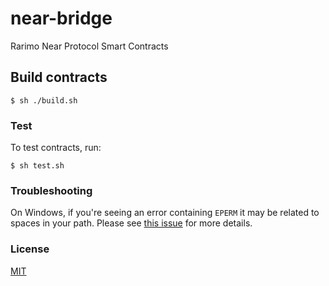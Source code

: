 # near-bridge

Rarimo Near Protocol Smart Contracts

## Build contracts
```commandline
$ sh ./build.sh
```

### Test
To test contracts, run:
```commandline
$ sh test.sh
```

### Troubleshooting
On Windows, if you're seeing an error containing `EPERM` it may be related to spaces in your path. Please see [this issue](https://github.com/zkat/npx/issues/209) for more details.

### License
[MIT](./LICENSE)

[NEAR accounts]: https://docs.near.org/concepts/basics/account
[near-cli]: https://github.com/near/near-cli
[create-near-app]: https://github.com/near/create-near-app
[NEAR Wallet]: https://wallet.testnet.near.org/
